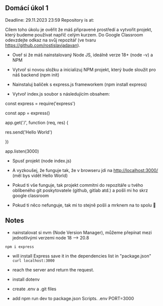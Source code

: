 
## Domácí úkol 1
Deadline: 29.11.2023 23:59
Repository is at: 


Cílem toho úkolu je ověřit že máš připravené prostředí a vytvořit projekt, který budeme používat napříč celým kurzem. Do Google Classroom odevzdejte odkaz na svůj repozitář (ve tvaru https://github.com/rostislavjadavan).

-   Oveř si že máš nainstalovaný Node JS, ideálně verze 18+ (node -v) a NPM

-   Vytvoř si novou složku a inicializuj NPM projekt, který bude sloužit pro náš backend (npm init)

-   Nainstaluj baliček s express.js frameworkem (npm install express)

-   Vytvoř index.js soubor s následujícím obsahem:

const express = require('express') 

const app = express() 

app.get('/', function (req, res) { 

res.send('Hello World') 

}) 

app.listen(3000)

-   Spusť projekt (node index.js)

-   A vyzkoušej, že funguje tak, že v browseru jdi na <http://localhost:3000/> (měl bys vidět Hello World) 

-   Pokud ti vše funguje, tak projekt commitni do repozitáře u tvého oblíbeného git poskytovatele (github, gitlab atd.) a pošli mi ho skrz google classroom

-   Pokud ti něco nefunguje, tak mi to stejně pošli a mrknem na to spolu 🙂

## Notes
- nainstalovat si nvm (Node Version Manager), můžeme přepínat mezi jednotlivými verzemi node 18 --> 20.8


``npm i express``
- will install Express save it in the dependencies list in "package.json"
``curl localhost:3000``
- reach the server and return the request.

- install dotenv 
- create .env a .git files
- add npm run dev to package.json Scripts. 
.env
PORT=3000
